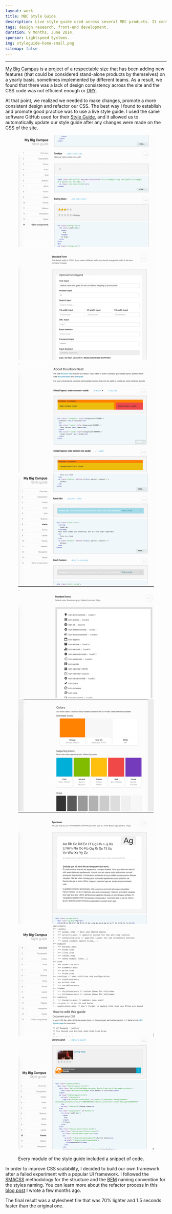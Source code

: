 ```yaml
---
layout: work
title: MBC Style Guide
description: Live style guide used across several MBC products. It contains visual examples, explanations of use and snippets of code.
tags: design research, front-end development.
duration: 9 Months, June 2014.
sponsor: Lightspeed Systems.
img: styleguide-home-small.png
sitemap: false
---
```

<script src="/flickity.js"></script>
<hr>
<p><a href="http://www.mybigcampus.com">My Big Campus</a> is a project of a respectable size that has been adding new features (that could be considered stand-alone products by themselves) on a yearly basis, sometimes implemented by different teams. As a result, we found that there was a lack of design consistency across the site and the <span class="caps">CSS</span> code was not efficient enough or <acronym title="Don't Repeaty Yourself"><span class="caps">DRY</span></acronym>.</p>
<p>At that point, we realized we needed to make changes, promote a more consistent design and refactor our <span class="caps">CSS</span>. The best way I found to establish and promote good practice was to use a live style guide. I used the same software GitHub used for their <a href="https://github.com/styleguide/css">Style Guide</a>, and it allowed us to automatically update our style guide after any changes were made on the <span class="caps">CSS</span> of the site.</p>

<figure>
  <div class="carousel" data-flickity='{ "imagesLoaded": true, "percentPosition": false }'>
    <img src="/images/mbc_styleguide9.png" alt="mbc style guide">
    <img src="/images/mbc_styleguide2.png" alt="mbc style guide">
    <img src="/images/mbc_styleguide3.png" alt="mbc style guide">
    <img src="/images/mbc_styleguide4.png" alt="mbc style guide">
    <img src="/images/mbc_styleguide5.png" alt="mbc style guide">
    <img src="/images/mbc_styleguide6.png" alt="mbc style guide">
    <img src="/images/mbc_styleguide7.png" alt="mbc style guide">
    <img src="/images/mbc_styleguide8.png" alt="mbc style guide">
    <img src="/images/mbc_styleguide1.png" alt="mbc style guide">
  </div>
  <br>
  <figcaption>Every module of the style guide included a snippet of code.</figcaption>
</figure>

<p>In order to improve <span class="caps">CSS</span> scalability, I decided to build our own framework after a failed experiment with a popular UI framework. I followed the <a href="https://smacss.com/"><span class="caps">SMACSS</span></a> methodology for the structure and the <a href="https://en.bem.info/"><span class="caps">BEM</span></a> naming convention for the styles naming. You can learn more about the refactor process in this <a href="/blog/i-refactored-css-for-9-months-and-i-survived/">blog post</a> I wrote a few months ago.</p>
<p>The final result was a stylesheet file that was 70% lighter and 1.5 seconds faster than the original one.</p>
